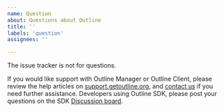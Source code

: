 ```yaml
---
name: Question
about: Questions about Outline
title: ''
labels: 'question'
assignees: ''

---
```


The issue tracker is not for questions. 

If you would like support with Outline Manager or Outline Client, please review the help articles on [support.getoutline.org](https://support.getoutline.org/), and [contact us](https://support.getoutline.org/s/contactsupport) if you need further assistance. Developers using Outline SDK, please post your questions on the SDK [Discussion board](https://github.com/Jigsaw-Code/outline-sdk/discussions).
